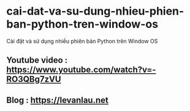 # cai-dat-va-su-dung-nhieu-phien-ban-python-tren-window-os
Cài đặt và sử dụng nhiều phiên bản Python trên Window OS

## Youtube video : https://www.youtube.com/watch?v=-RO3QBg7zVU
## Blog : https://levanlau.net
